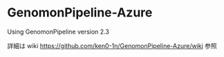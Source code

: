 # GenomonPipeline-Azure
Using GenomonPipeline version 2.3

詳細は wiki https://github.com/ken0-1n/GenomonPipeline-Azure/wiki 参照
